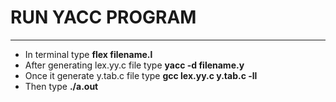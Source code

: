 # RUN YACC PROGRAM
---
- In terminal type **flex filename.l**
- After generating lex.yy.c file type **yacc -d filename.y**
- Once it generate y.tab.c file type **gcc lex.yy.c y.tab.c -ll**
- Then type **./a.out**